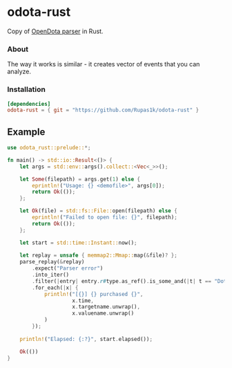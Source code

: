 # odota-rust

Copy of [OpenDota parser](https://github.com/odota/parser) in Rust.

### About

The way it works is similar - it creates vector of events that you can analyze.

### Installation

```toml
[dependencies]
odota-rust = { git = "https://github.com/Rupas1k/odota-rust" }
```

## Example

```rust
use odota_rust::prelude::*;

fn main() -> std::io::Result<()> {
    let args = std::env::args().collect::<Vec<_>>();

    let Some(filepath) = args.get(1) else {
        eprintln!("Usage: {} <demofile>", args[0]);
        return Ok(());
    };

    let Ok(file) = std::fs::File::open(filepath) else {
        eprintln!("Failed to open file: {}", filepath);
        return Ok(());
    };

    let start = std::time::Instant::now();
    
    let replay = unsafe { memmap2::Mmap::map(&file)? };
    parse_replay(&replay)
        .expect("Parser error")
        .into_iter()
        .filter(|entry| entry.r#type.as_ref().is_some_and(|t| t == "DotaCombatlogPurchase"))
        .for_each(|x| {
            println!("[{}] {} purchased {}",
                     x.time,
                     x.targetname.unwrap(),
                     x.valuename.unwrap()
            )
        });
    
    println!("Elapsed: {:?}", start.elapsed());

    Ok(())
}
```